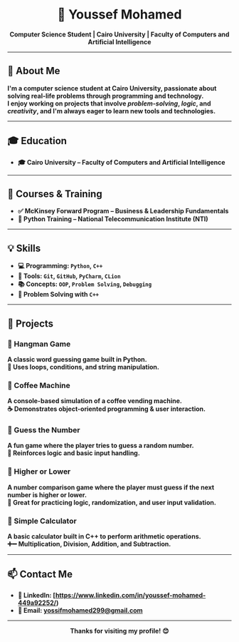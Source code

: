 <h1 align="center">👋 Youssef Mohamed</h1>

<p align="center">
  <b>Computer Science Student | Cairo University | 
  Faculty of Computers and Artificial Intelligence
</p>

---

## 📌 About Me

I'm a computer science student at **Cairo University**, passionate about solving real-life problems through programming and technology.  
I enjoy working on projects that involve *problem-solving*, *logic*, and *creativity*, and I'm always eager to learn new tools and technologies.

---

## 🎓 Education

- 🎓 **Cairo University** – Faculty of Computers and Artificial Intelligence

---

## 📜 Courses & Training

- ✅ **McKinsey Forward Program** – Business & Leadership Fundamentals  
- 🐍 **Python Training** – National Telecommunication Institute (NTI)

---

## 💡 Skills

- 💻 Programming: `Python`, `C++`
- 🔧 Tools: `Git`, `GitHub`, `PyCharm`, `CLion`
- 📚 Concepts: `OOP`, `Problem Solving`, `Debugging`
- 🧠 Problem Solving with `C++`

---

## 🚀 Projects

### 🔹 Hangman Game  
A classic word guessing game built in Python.  
🧠 Uses loops, conditions, and string manipulation.

### 🔹 Coffee Machine  
A console-based simulation of a coffee vending machine.  
☕ Demonstrates object-oriented programming & user interaction.

### 🔹 Guess the Number  
A fun game where the player tries to guess a random number.  
🎯 Reinforces logic and basic input handling.

### 🔹 Higher or Lower  
A number comparison game where the player must guess if the next number is higher or lower.  
🔢 Great for practicing logic, randomization, and user input validation.

### 🔹 Simple Calculator  
A basic calculator built in C++ to perform arithmetic operations.  
➕➖ Multiplication, Division, Addition, and Subtraction.

---

## 📫 Contact Me
 
- 💼 **LinkedIn:** [https://www.linkedin.com/in/youssef-mohamed-449a92252/)  
- 📧 **Email:** yossifmohamed299@gmail.com

---

<p align="center">Thanks for visiting my profile! 😊</p>
